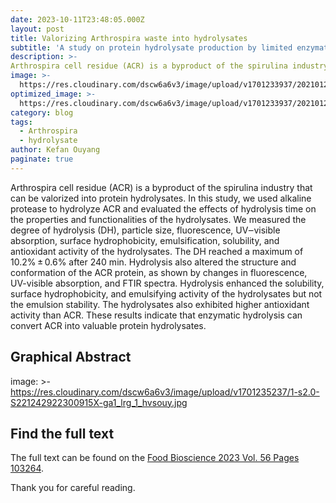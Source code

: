 ```yaml
---
date: 2023-10-11T23:48:05.000Z
layout: post
title: Valorizing Arthrospira waste into hydrolysates
subtitle: 'A study on protein hydrolysate production by limited enzymatic hydrolysis.'
description: >-
Arthrospira cell residue (ACR) is a byproduct of the spirulina industry that can be valorized into protein hydrolysates. In this study, we used alkaline protease to hydrolyze ACR and evaluated the effects of hydrolysis time on the properties and functionalities of the hydrolysates. We measured the degree of hydrolysis (DH), particle size, fluorescence, UV‒visible absorption, surface hydrophobicity, emulsification, solubility, and antioxidant activity of the hydrolysates. The DH reached a maximum of 10.2% ± 0.6% after 240 min. Hydrolysis also altered the structure and conformation of the ACR protein, as shown by changes in fluorescence, UV-visible absorption, and FTIR spectra. Hydrolysis enhanced the solubility, surface hydrophobicity, and emulsifying activity of the hydrolysates but not the emulsion stability. The hydrolysates also exhibited higher antioxidant activity than ACR. These results indicate that enzymatic hydrolysis can convert ACR into valuable protein hydrolysates.
image: >-
  https://res.cloudinary.com/dscw6a6v3/image/upload/v1701233937/20210120%E8%9E%BA%E6%97%8B%E8%97%BB%E6%B0%BA%E6%B5%B8%E7%85%A7%E7%89%87_jsbg8p.jpg
optimized_image: >-
  https://res.cloudinary.com/dscw6a6v3/image/upload/v1701233937/20210120%E8%9E%BA%E6%97%8B%E8%97%BB%E6%B0%BA%E6%B5%B8%E7%85%A7%E7%89%87_jsbg8p.jpg
category: blog
tags:
  - Arthrospira
  - hydrolysate
author: Kefan Ouyang
paginate: true
---
```

Arthrospira cell residue (ACR) is a byproduct of the spirulina industry that can be valorized into protein hydrolysates. In this study, we used alkaline protease to hydrolyze ACR and evaluated the effects of hydrolysis time on the properties and functionalities of the hydrolysates. We measured the degree of hydrolysis (DH), particle size, fluorescence, UV‒visible absorption, surface hydrophobicity, emulsification, solubility, and antioxidant activity of the hydrolysates. The DH reached a maximum of 10.2% ± 0.6% after 240 min. Hydrolysis also altered the structure and conformation of the ACR protein, as shown by changes in fluorescence, UV-visible absorption, and FTIR spectra. Hydrolysis enhanced the solubility, surface hydrophobicity, and emulsifying activity of the hydrolysates but not the emulsion stability. The hydrolysates also exhibited higher antioxidant activity than ACR. These results indicate that enzymatic hydrolysis can convert ACR into valuable protein hydrolysates.

## Graphical Abstract

image: >-
  https://res.cloudinary.com/dscw6a6v3/image/upload/v1701235237/1-s2.0-S221242922300915X-ga1_lrg_1_hvsouy.jpg
  
## Find the full text

The full text can be found on the [Food Bioscience 2023 Vol. 56 Pages 103264](https://doi.org/10.1016/j.fbio.2023.103264).

Thank you for careful reading.
